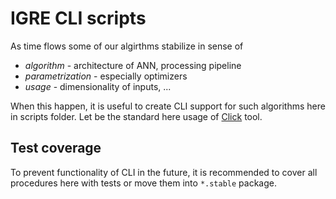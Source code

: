 # IGRE CLI scripts

As time flows some of our algirthms stabilize in sense of 
- *algorithm* - architecture of ANN, processing pipeline
- *parametrization* - especially optimizers
- *usage* - dimensionality of inputs, ...

When this happen, it is useful to create CLI support for such algorithms here in scripts folder. Let be the standard here usage of [Click](https://click.palletsprojects.com) tool.

## Test coverage

To prevent functionality of CLI in the future, it is recommended to cover all procedures here with tests or move them into `*.stable` package.